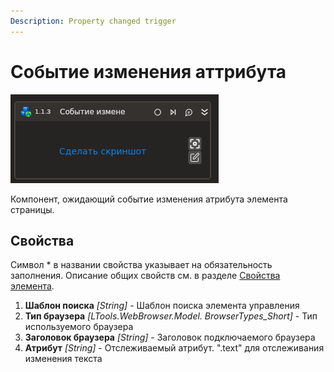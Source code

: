 ```yaml
---
Description: Property changed trigger
---
```


# Событие изменения аттрибута

![](../../../../resources/activities/basic/browser/events/property_changad_trigger_base.png)

Компонент, ожидающий событие изменения атрибута элемента страницы.

## Свойства
Символ * в названии свойства указывает на обязательность заполнения. Описание общих свойств см. в разделе [Свойства элемента](https://docs.primo-rpa.ru/primo-rpa/primo-studio/process/elements#svoistva-elementa).

1. **Шаблон поиска** *[String]* - Шаблон поиска элемента управления  
1. **Тип браузера** *[LTools.WebBrowser.Model. BrowserTypes\_Short]* - Тип используемого браузера  
1. **Заголовок браузера** *[String]* - Заголовок подключаемого браузера  
1. **Атрибут** *[String]* - Отслеживаемый атрибут. ".text" для отслеживания изменения текста 
